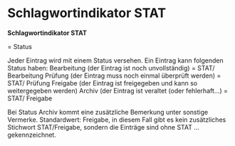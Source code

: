 # Schlagwortindikator STAT

**Schlagwortindikator STAT**

= Status

Jeder Eintrag wird mit einem Status versehen. Ein Eintrag kann folgenden Status haben:
Bearbeitung (der Eintrag ist noch unvollständig) = STAT/ Bearbeitung
Prüfung (der Eintrag muss noch einmal überprüft werden) = STAT/ Prüfung
Freigabe (der Eintrag ist freigegeben und kann so weitergegeben werden) 
Archiv (der Eintrag ist veraltet (oder fehlerhaft...) = STAT/ Freigabe

Bei Status Archiv kommt eine zusätzliche Bemerkung unter sonstige Vermerke.
Standardwert: Freigabe, in diesem Fall gibt es kein zusätzliches Stichwort STAT/Freigabe, sondern die Einträge sind ohne STAT ... gekennzeichnet.


